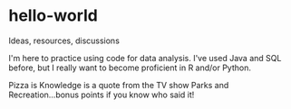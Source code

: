 # hello-world
Ideas, resources, discussions

I'm here to practice using code for data analysis.  I've used Java and SQL before, but I really want to become proficient in R and/or Python.  

Pizza is Knowledge is a quote from the TV show Parks and Recreation...bonus points if you know who said it!
